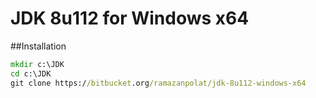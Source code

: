# JDK 8u112 for Windows x64

##Installation
```cmd
mkdir c:\JDK
cd c:\JDK
git clone https://bitbucket.org/ramazanpolat/jdk-8u112-windows-x64
```
